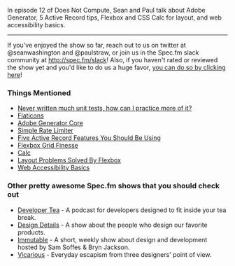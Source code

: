 In episode 12 of Does Not Compute, Sean and Paul talk about Adobe Generator, 5 Active Record tips, Flexbox and CSS Calc for layout, and web accessibility basics.

---

If you've enjoyed the show so far, reach out to us on twitter at @seanwashington and @paulstraw, or join us in the Spec.fm slack community at http://spec.fm/slack! Also, if you haven't rated or reviewed the show yet and you'd like to do us a huge favor, [you can do so by clicking here](https://itunes.apple.com/us/podcast/does-not-compute/id1048731980?mt=2)!

### Things Mentioned
 
* [Never written much unit tests, how can I practice more of it?](http://programmers.stackexchange.com/a/128865)
* [Flaticons](http://flaticons.co)
* [Adobe Generator Core](https://github.com/adobe-photoshop/generator-core)
* [Simple Rate Limiter](https://www.npmjs.com/package/simple-rate-limiter)
* [Five Active Record Features You Should Be Using](http://jakeyesbeck.com/2015/11/15/five-active-record-features-you-should-be-using/)
* [Flexbox Grid Finesse](https://medium.com/@Heydon/flexbox-grid-finesse-4d22b80bfee1#.5bcldif45)
* [Calc](https://developer.mozilla.org/en-US/docs/Web/CSS/calc)
* [Layout Problems Solved By Flexbox](https://philipwalton.github.io/solved-by-flexbox/)
* [Web Accessibility Basics](http://accessibility.parseapp.com/)

### Other pretty awesome Spec.fm shows that you should check out

* [Developer Tea](http://spec.fm/podcasts/developer-tea) - A podcast for developers designed to fit inside your tea break.
* [Design Details](http://spec.fm/podcasts/design-details) - A show about the people who design our favorite products.
* [Immutable](http://spec.fm/podcasts/immutable) - A short, weekly show about design and development hosted by Sam Soffes & Bryn Jackson.
* [Vicarious](http://spec.fm/podcasts/vicarious) - Everyday escapism from three designers' point of view.
